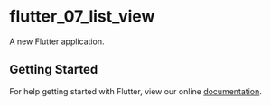 # flutter_07_list_view

A new Flutter application.

## Getting Started

For help getting started with Flutter, view our online
[documentation](https://flutter.io/).
